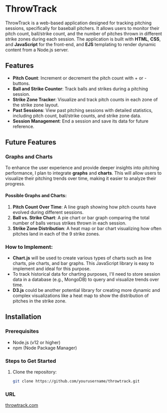 # ThrowTrack

ThrowTrack is a web-based application designed for tracking pitching sessions, specifically for baseball pitchers. It allows users to monitor their pitch count, ball/strike count, and the number of pitches thrown in different strike zones during each session. The application is built with **HTML**, **CSS**, and **JavaScript** for the front-end, and **EJS** templating to render dynamic content from a Node.js server.

## Features

- **Pitch Count**: Increment or decrement the pitch count with + or - buttons.
- **Ball and Strike Counter**: Track balls and strikes during a pitching session.
- **Strike Zone Tracker**: Visualize and track pitch counts in each zone of the strike zone layout.
- **Past Sessions**: View past pitching sessions with detailed statistics, including pitch count, ball/strike counts, and strike zone data.
- **Session Management**: End a session and save its data for future reference.

## Future Features

### Graphs and Charts

To enhance the user experience and provide deeper insights into pitching performance, I plan to integrate **graphs** and **charts**. This will allow users to visualize their pitching trends over time, making it easier to analyze their progress.

#### Possible Graphs and Charts:

1. **Pitch Count Over Time**: A line graph showing how pitch counts have evolved during different sessions.
2. **Ball vs. Strike Chart**: A pie chart or bar graph comparing the total number of balls versus strikes thrown in each session.
3. **Strike Zone Distribution**: A heat map or bar chart visualizing how often pitches land in each of the 9 strike zones.

### How to Implement:

- **Chart.js** will be used to create various types of charts such as line charts, pie charts, and bar graphs. This JavaScript library is easy to implement and ideal for this purpose.
- To track historical data for charting purposes, I'll need to store session data in a database (e.g., MongoDB) to query and visualize trends over time.
- **D3.js** could be another potential library for creating more dynamic and complex visualizations like a heat map to show the distribution of pitches in the strike zone.

## Installation

### Prerequisites

- Node.js (v12 or higher)
- npm (Node Package Manager)

### Steps to Get Started

1. Clone the repository:

   ```bash
   git clone https://github.com/yourusername/throwtrack.git


### URL
<a href="web-production-6f765.up.railway.app">throwtrack.com</a>
